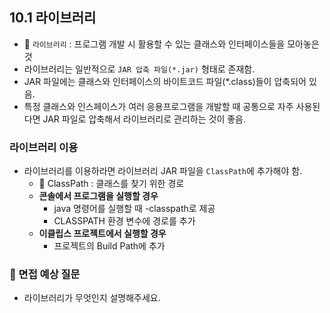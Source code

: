 ## 10.1 라이브러리
- 💠 `라이브러리` : 프로그램 개발 시 활용할 수 있는 클래스와 인터페이스들을 모아놓은 것
- 라이브러리는 일반적으로 `JAR 압축 파일(*.jar)` 형태로 존재함.
- JAR 파일에는 클래스와 인터페이스의 바이트코드 파일(*.class)들이 압축되어 있음.
- 특정 클래스와 인스페이스가 여러 응용프로그램을 개발할 때 공통으로 자주 사용된다면 JAR 파일로 압축해서 라이브러리로 관리하는 것이 좋음.
### 라이브러리 이용
- 라이브러리를 이용하라면 라이브러리 JAR 파일을 `ClassPath`에 추가해야 함.
  - 💠 ClassPath : 클래스를 찾기 위한 경로
  - **콘솔에서 프로그램을 실행할 경우**
    - java 명령어를 실행할 때 -classpath로 제공
    - CLASSPATH 환경 변수에 경로를 추가
  - **이클립스 프로젝트에서 실행할 경우**
    - 프로젝트의 Build Path에 추가

### 🙋 면접 예상 질문
- 라이브러리가 무엇인지 설명해주세요.